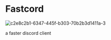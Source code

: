 
# Fastcord
![c2e8c2b1-6347-445f-b303-70b2b3d1411a-3](https://github.com/user-attachments/assets/97bca175-cd8f-4563-a83c-9275dc075b5b)


a faster discord client
